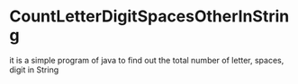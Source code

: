 # CountLetterDigitSpacesOtherInString
it is a simple program of java to find out the total number of letter, spaces, digit in String
